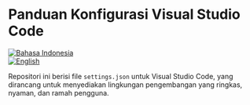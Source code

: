 # Panduan Konfigurasi Visual Studio Code

[![Bahasa Indonesia](https://img.shields.io/badge/lang-Indonesia-red)](README.id.md)  
[![English](https://img.shields.io/badge/lang-English-blue)](README.md)

Repositori ini berisi file `settings.json` untuk Visual Studio Code, yang dirancang untuk menyediakan lingkungan pengembangan yang ringkas, nyaman, dan ramah pengguna.
